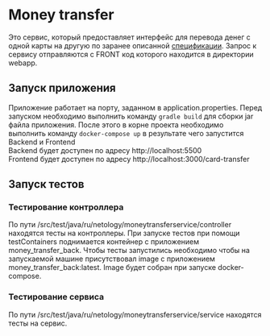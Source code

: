 # Money transfer

Это сервис, который предоставляет интерфейс для перевода денег с одной карты на другую по заранее описанной
[спецификации](https://github.com/netology-code/jd-homeworks/blob/master/diploma/MoneyTransferServiceSpecification.yaml).
Запрос к сервису отправляются с FRONT код которого находится в директории webapp.

## Запуск приложения

Приложение работает на порту, заданном в application.properties.
Перед запуском необходимо выполнить команду `gradle build` для сборки jar файла приложения. 
После этого в корне проекта необходимо выполнить команду `docker-compose up`  в результате чего запустится Backend и Frontend<br>
Backend будет доступен по адресу http://localhost:5500 <br>
Frontend будет доступен по адресу http://localhost:3000/card-transfer

## Запуск тестов

### Тестирование контроллера

По пути /src/test/java/ru/netology/moneytransferservice/controller находятся тесты на контроллеры. При запуске тестов
при помощи testContainers поднимается контейнер с приложением money_transfer_back. Чтобы тесты запустились необходимо чтобы
на запускаемой машине присутствовал image c приложением money_transfer_back:latest. Image будет собран при запуске docker-compose.

### Тестирование сервиса

По пути /src/test/java/ru/netology/moneytransferservice/service находятся тесты на сервис.
